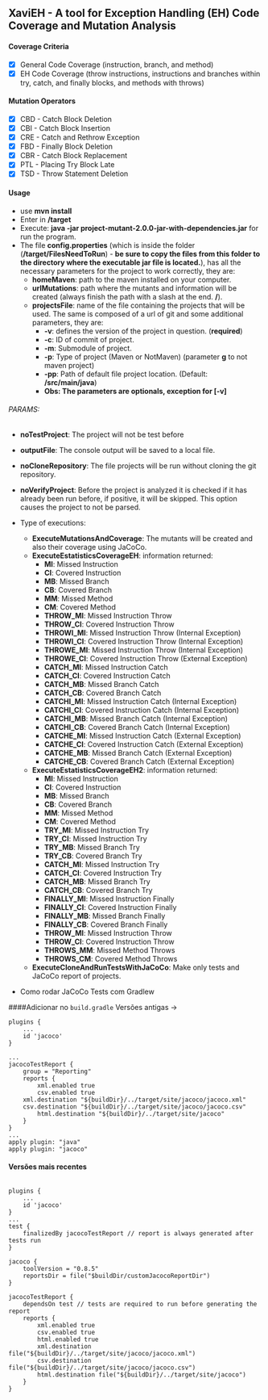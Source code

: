 ## XaviEH - A tool for Exception Handling (EH) Code Coverage and Mutation Analysis

#### Coverage Criteria

- [x] General Code Coverage (instruction, branch, and method)
- [x] EH Code Coverage (throw instructions, instructions and branches within try, catch, and finally blocks, and methods with throws)
                                       
#### Mutation Operators

- [x] CBD - Catch Block Deletion
- [x] CBI - Catch Block Insertion
- [x] CRE - Catch and Rethrow Exception
- [x] FBD - Finally Block Deletion
- [x] CBR - Catch Block Replacement
- [x] PTL - Placing Try Block Late
- [x] TSD - Throw Statement Deletion

#### Usage

- use **mvn install**
- Enter in **/target**
- Execute: **java -jar project-mutant-2.0.0-jar-with-dependencies.jar** for run the program.
- The file **config.properties** (which is inside the folder (**/target/FilesNeedToRun**) - **be sure to copy the files from this folder to the directory where the executable jar file is located.**), has all the necessary parameters for the project to work correctly, they are:
  - **homeMaven**: path to the maven installed on your computer.
  - **urlMutations**: path where the mutants and information will be created (always finish the path with a slash at the end. **/**).
  - **projectsFile**: name of the file containing the projects that will be used. The same is composed of a url of git and some additional parameters, they are:
    - **-v**: defines the version of the project in question. (**required**)
    - **-c**: ID of commit of project.
    - **-m**: Submodule of project.
    - **-p**: Type of project (Maven or NotMaven) (parameter **g** to not maven project)
    - **-pp**: Path of default file project location. (Default: **/src/main/java**)
    - **Obs: The parameters are optionals, exception for [-v]** 


###### PARAMS: 
- **noTestProject**: The project will not be test before 
- **outputFile**: The console output will be saved to a local file.
- **noCloneRepository**: The file projects will be run without cloning the git repository.
- **noVerifyProject**: Before the project is analyzed it is checked if it has already been run before, if positive, it will be skipped. This option causes the project to not be parsed.
- Type of executions: 
  - **ExecuteMutationsAndCoverage**: The mutants will be created and also their coverage using JaCoCo.
  - **ExecuteEstatisticsCoverageEH**: information returned:
    - **MI**: Missed Instruction
    - **CI**: Covered Instruction 
    - **MB**: Missed Branch
    - **CB**: Covered Branch
    - **MM**: Missed Method	
    - **CM**: Covered Method
    - **THROW_MI**: Missed Instruction Throw
    - **THROW_CI**: Covered Instruction Throw
    - **THROWI_MI**: Missed Instruction Throw (Internal Exception) 
    - **THROWI_CI**: Covered Instruction Throw (Internal Exception)
    - **THROWE_MI**: Missed Instruction Throw (Internal Exception)
    - **THROWE_CI**: Covered Instruction Throw (External Exception)
    - **CATCH_MI**: Missed Instruction Catch
    - **CATCH_CI**: Covered Instruction Catch
    - **CATCH_MB**: Missed Branch Catch
    - **CATCH_CB**: Covered Branch Catch
    - **CATCHI_MI**: Missed Instruction Catch (Internal Exception)
    - **CATCHI_CI**: Covered Instruction Catch (Internal Exception)
    - **CATCHI_MB**: Missed Branch Catch (Internal Exception)
    - **CATCHI_CB**: Covered Branch Catch (Internal Exception)
    - **CATCHE_MI**: Missed Instruction Catch (External Exception)
    - **CATCHE_CI**: Covered Instruction Catch (External Exception)
    - **CATCHE_MB**: Missed Branch Catch (External Exception)
    - **CATCHE_CB**: Covered Branch Catch (External Exception)
  - **ExecuteEstatisticsCoverageEH2**: information returned:
    - **MI**: Missed Instruction
    - **CI**: Covered Instruction 
    - **MB**: Missed Branch
    - **CB**: Covered Branch
    - **MM**: Missed Method	
    - **CM**: Covered Method
    - **TRY_MI**: Missed Instruction Try
    - **TRY_CI**: Missed Instruction Try
    - **TRY_MB**: Missed Branch Try	
    - **TRY_CB**: Covered Branch Try	
    - **CATCH_MI**: Missed Instruction Try
    - **CATCH_CI**: Covered Instruction Try
    - **CATCH_MB**:	Missed Branch Try
    - **CATCH_CB**: Covered Branch Try
    - **FINALLY_MI**: Missed Instruction Finally
    - **FINALLY_CI**: Covered Instruction Finally
    - **FINALLY_MB**: Missed Branch Finally
    - **FINALLY_CB**: Covered Branch Finally
    - **THROW_MI**: Missed Instruction Throw
    - **THROW_CI**: Covered Instruction Throw
    - **THROWS_MM**: Missed Method Throws
    - **THROWS_CM**: Covered Method Throws
  - **ExecuteCloneAndRunTestsWithJaCoCo**: Make only tests and JaCoCo report of projects.


- Como rodar JaCoCo Tests com Gradlew

####Adicionar no `build.gradle` Versões antigas -> 
```
plugins {
    ...
    id 'jacoco'
}

...
jacocoTestReport {
    group = "Reporting"
    reports {
        xml.enabled true
        csv.enabled true
	xml.destination "${buildDir}/../target/site/jacoco/jacoco.xml"
	csv.destination "${buildDir}/../target/site/jacoco/jacoco.csv"
        html.destination "${buildDir}/../target/site/jacoco"
    }
}
...
apply plugin: "java"
apply plugin: "jacoco"

```


#### Versões mais recentes

```

plugins {
    ...
    id 'jacoco'
}
...
test {
    finalizedBy jacocoTestReport // report is always generated after tests run
}

jacoco {
    toolVersion = "0.8.5"
    reportsDir = file("$buildDir/customJacocoReportDir")
}

jacocoTestReport {
    dependsOn test // tests are required to run before generating the report
    reports {
        xml.enabled true
        csv.enabled true
        html.enabled true
        xml.destination file("${buildDir}/../target/site/jacoco/jacoco.xml")
        csv.destination file("${buildDir}/../target/site/jacoco/jacoco.csv")
        html.destination file("${buildDir}/../target/site/jacoco")
    }
}
```